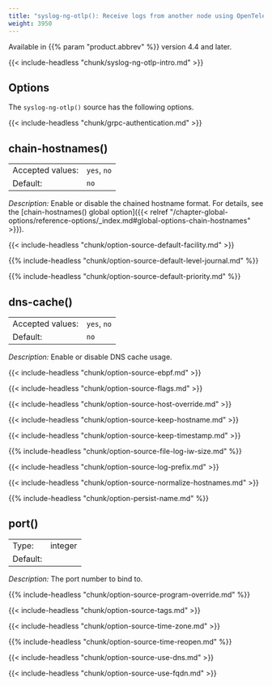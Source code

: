 ```yaml
---
title: "syslog-ng-otlp(): Receive logs from another node using OpenTelemetry"
weight: 3950
---
```

<!-- This file is under the copyright of Axoflow, and licensed under Apache License 2.0, except for using the Axoflow and AxoSyslog trademarks. -->

Available in {{% param "product.abbrev" %}} version 4.4 and later.

{{< include-headless "chunk/syslog-ng-otlp-intro.md" >}}

<!-- 

    FIXME default-severity(<string>) this is globally undocumented
    FIXME format(<string>)
    FIXME does it make sense to confogire it? hook-commands(
        setup(<string>)
        shutdown(<string>)
        startup(<string>)
        teardown(<string>)
    )
    internal(<yesno>)
    long-hostnames(<yesno>)

 -->

## Options

The `syslog-ng-otlp()` source has the following options.

{{< include-headless "chunk/grpc-authentication.md" >}}

## chain-hostnames()

|                  |                  |
| ---------------- | ---------------- |
| Accepted values: | `yes`, `no` |
| Default:         | `no`           |

*Description:* Enable or disable the chained hostname format. For details, see the [chain-hostnames() global option]({{< relref "/chapter-global-options/reference-options/_index.md#global-options-chain-hostnames" >}}).

{{< include-headless "chunk/option-source-default-facility.md" >}}

{{% include-headless "chunk/option-source-default-level-journal.md" %}}

{{% include-headless "chunk/option-source-default-priority.md" %}}

## dns-cache()

|                  |                  |
| ---------------- | ---------------- |
| Accepted values: | `yes`, `no` |
| Default:         | `no`           |

*Description:* Enable or disable DNS cache usage.

{{< include-headless "chunk/option-source-ebpf.md" >}}

{{< include-headless "chunk/option-source-flags.md" >}}

{{< include-headless "chunk/option-source-host-override.md" >}}

{{< include-headless "chunk/option-source-keep-hostname.md" >}}

{{< include-headless "chunk/option-source-keep-timestamp.md" >}}

{{% include-headless "chunk/option-source-file-log-iw-size.md" %}}

{{< include-headless "chunk/option-source-log-prefix.md" >}}

{{< include-headless "chunk/option-source-normalize-hostnames.md" >}}

{{% include-headless "chunk/option-persist-name.md" %}}

## port()

|          |        |
| -------- | ------ |
| Type:    | integer |
| Default: |        |

<!-- FIXME what is the default port? -->

*Description:* The port number to bind to.

{{% include-headless "chunk/option-source-program-override.md" %}}

{{< include-headless "chunk/option-source-tags.md" >}}

{{< include-headless "chunk/option-source-time-zone.md" >}}

{{% include-headless "chunk/option-source-time-reopen.md" %}}

{{< include-headless "chunk/option-source-use-dns.md" >}}

{{< include-headless "chunk/option-source-use-fqdn.md" >}}
